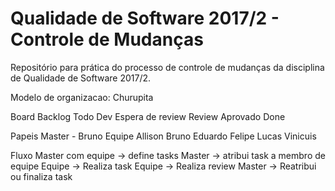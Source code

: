 # Qualidade de Software 2017/2 - Controle de Mudanças
Repositório para prática do processo de controle de mudanças da disciplina de Qualidade de Software 2017/2.

Modelo de organizacao: Churupita

Board
	Backlog
	Todo
	Dev
	Espera de review
	Review
	Aprovado
	Done

Papeis
	Master - Bruno
	Equipe
		Allison
		Bruno
		Eduardo
		Felipe
		Lucas
		Vinicuis

Fluxo
	Master com equipe -> define tasks
	Master -> atribui task a membro de equipe
	Equipe -> Realiza task
	Equipe -> Realiza review
	Master -> Reatribui ou finaliza task

